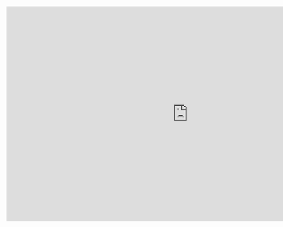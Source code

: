 <br>
<br>

<iframe src="https://docs.google.com/presentation/d/1U6nhgmQKLlx9Xj4vEOtmqabCX2n6Ao8WRVuJkpeYG7A/embed?start=true&loop=true&delayms=10000" frameborder="0" width="960" height="569" allowfullscreen="true" mozallowfullscreen="true" webkitallowfullscreen="true" style="display: block;margin: auto;"></iframe>